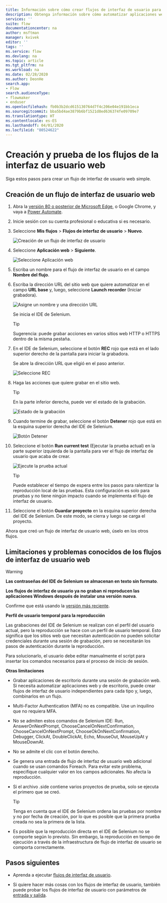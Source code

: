 ```yaml
---
title: Información sobre cómo crear flujos de interfaz de usuario para sitios web | Microsoft Docs
description: Obtenga información sobre cómo automatizar aplicaciones web con flujos de interfaz de usuario.
services: ''
suite: flow
documentationcenter: na
author: msftman
manager: kvivek
editor: ''
tags: ''
ms.service: flow
ms.devlang: na
ms.topic: article
ms.tgt_pltfrm: na
ms.workload: na
ms.date: 02/28/2020
ms.author: DeonHe
search.app:
- Flow
search.audienceType:
- flowmaker
- enduser
ms.openlocfilehash: fb0b3b2dcd615130764d7f4c206e04e191bb1eca
ms.sourcegitcommit: bba5bd4ae3879b6bf1521d8ed636374fe09709e7
ms.translationtype: HT
ms.contentlocale: es-ES
ms.lasthandoff: 04/01/2020
ms.locfileid: "80524622"
---
```

# <a name="create-and-test-your-web-ui-flows"></a>Creación y prueba de los flujos de la interfaz de usuario web

Siga estos pasos para crear un flujo de interfaz de usuario web simple.

## <a name="create-a-web-ui-flow"></a>Creación de un flujo de interfaz de usuario web

1. Abra la [versión 80 o posterior de Microsoft Edge](https://www.microsoft.com/edge), o Google Chrome, y vaya a [Power Automate](https://flow.microsoft.com/).

1. Inicie sesión con su cuenta profesional o educativa si es necesario.

1. Seleccione **Mis flujos** > **Flujos de interfaz de usuario** > **Nuevo**.

   ![Creación de un flujo de interfaz de usuario](../media/create-windows-ui-flow/create-new.png "Creación de un flujo de interfaz de usuario")

1. Seleccione **Aplicación web** > **Siguiente**.
    
   ![Seleccione Aplicación web](../media/create-web-ui-flow/select-web-app.png "Seleccione Aplicación web")

1. Escriba un nombre para el flujo de interfaz de usuario en el campo **Nombre del flujo**.

1. Escriba la dirección URL del sitio web que quiere automatizar en el campo **URL base** y, luego, seleccione **Launch recorder** (Iniciar grabadora).

   ![Asigne un nombre y una dirección URL](../media/create-web-ui-flow/give-a-name.png "Asigne un nombre y una dirección URL") 

   Se inicia el IDE de Selenium.

   >[!TIP] 
   >Sugerencia: puede grabar acciones en varios sitios web HTTP o HTTPS dentro de la misma pestaña.  

1. En el IDE de Selenium, seleccione el botón **REC** rojo que está en el lado superior derecho de la pantalla para iniciar la grabadora.

   Se abre la dirección URL que eligió en el paso anterior.

   ![Seleccione REC](../media/create-web-ui-flow/select-rec.png "Seleccione REC")

1.  Haga las acciones que quiere grabar en el sitio web. 
    
    >[!TIP]
    >En la parte inferior derecha, puede ver el estado de la grabación.

    ![Estado de la grabación](../media/create-web-ui-flow/recording-status.png "Estado de la grabación")

1.  Cuando termine de grabar, seleccione el botón **Detener** rojo que está en la esquina superior derecha del IDE de Selenium.

    ![Botón Detener](../media/create-web-ui-flow/stop-button.png "Botón Detener" )

1. Seleccione el botón **Run current test** (Ejecutar la prueba actual) en la parte superior izquierda de la pantalla para ver el flujo de interfaz de usuario que acaba de crear.

    ![Ejecute la prueba actual](../media/create-web-ui-flow/run-test.png "Ejecute la prueba actual")

   >[!TIP]
   >Puede establecer el tiempo de espera entre los pasos para ralentizar la reproducción local de las pruebas. Esta configuración es solo para pruebas y no tiene ningún impacto cuando se implementa el flujo de interfaz de usuario.  
  
1. Seleccione el botón **Guardar proyecto** en la esquina superior derecha del IDE de Selenium. De este modo, se cierra y luego se carga el proyecto.

Ahora que creó un flujo de interfaz de usuario web, úselo en los otros flujos.

## <a name="limitations-and-known-issues-for-web-ui-flows"></a>Limitaciones y problemas conocidos de los flujos de interfaz de usuario web

>[!WARNING]
>**Las contraseñas del IDE de Selenium se almacenan en texto sin formato**.  


**Los flujos de interfaz de usuario ya no graban ni reproducen las aplicaciones Windows después de instalar una versión nueva**.

Confirme que está usando la [versión más reciente](https://go.microsoft.com/fwlink/?linkid=2102613&clcid=0x409).

**Perfil de usuario temporal para la reproducción**

Las grabaciones del IDE de Selenium se realizan con el perfil del usuario actual, pero la reproducción se hace con un perfil de usuario temporal. Esto significa que los sitios web que necesitan autenticación no pueden solicitar credenciales durante una sesión de grabación, pero se necesitarán los pasos de autenticación durante la reproducción. 

Para solucionarlo, el usuario debe editar manualmente el script para insertar los comandos necesarios para el proceso de inicio de sesión.

**Otras limitaciones**

-   Grabar aplicaciones de escritorio durante una sesión de grabación web. Si necesita automatizar aplicaciones web y de escritorio, puede crear flujos de interfaz de usuario independientes para cada tipo y, luego, combinarlos en un flujo.

-   Multi-Factor Authentication (MFA) no es compatible. Use un inquilino que no requiera MFA.

-   No se admiten estos comandos de Selenium IDE: Run, AnswerOnNextPrompt, ChooseCancelOnNextConfirmation, ChooseCancelOnNextPrompt, ChooseOkOnNextConfirmation, Debugger, ClickAt, DoubleClickAt, Echo, MouseOut, MouseUpAt y MouseDownAt.

-   No se admite el clic con el botón derecho. 

-   Se genera una entrada de flujo de interfaz de usuario web adicional cuando se usan comandos Foreach. Para evitar este problema, especifique cualquier valor en los campos adicionales. No afecta la reproducción.

-   Si el archivo .side contiene varios proyectos de prueba, solo se ejecuta el primero que se creó. 

     >[!TIP]
     >Tenga en cuenta que el IDE de Selenium ordena las pruebas por nombre y no por fecha de creación, por lo que es posible que la primera prueba creada no sea la primera de la lista.

-   Es posible que la reproducción directa en el IDE de Selenium no se comporte según lo previsto. Sin embargo, la reproducción en tiempo de ejecución a través de la infraestructura de flujo de interfaz de usuario se comporta correctamente.

## <a name="next-steps"></a>Pasos siguientes

- Aprenda a ejecutar [flujos de interfaz de usuario](run-ui-flow.md).

- Si quiere hacer más cosas con los flujos de interfaz de usuario, también puede probar los flujos de interfaz de usuario con parámetros de [entrada y salida](inputs-outputs-web.md).

 
